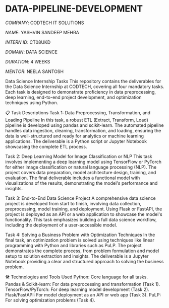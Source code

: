 # DATA-PIPELINE-DEVELOPMENT

*COMPANY*: CODTECH IT SOLUTIONS

*NAME*: YASHVIN SANDEEP MEHRA

*INTERN ID*: CT08UKD

*DOMAIN*: DATA SCIENCE

*DURATION*: 4 WEEKS

*MENTOR*: NEELA SANTOSH


Data Science Internship Tasks
This repository contains the deliverables for the Data Science Internship at CODTECH, covering all four mandatory tasks. Each task is designed to demonstrate proficiency in data preprocessing, deep learning, end-to-end project development, and optimization techniques using Python.

📋 Task Descriptions
Task 1: Data Preprocessing, Transformation, and Loading Pipeline
In this task, a robust ETL (Extract, Transform, Load) pipeline is developed using pandas and scikit-learn. The automated pipeline handles data ingestion, cleaning, transformation, and loading, ensuring the data is well-structured and ready for analytics or machine learning applications. The deliverable is a Python script or Jupyter Notebook showcasing the complete ETL process.

Task 2: Deep Learning Model for Image Classification or NLP
This task involves implementing a deep learning model using TensorFlow or PyTorch for either image classification or natural language processing (NLP). The project covers data preparation, model architecture design, training, and evaluation. The final deliverable includes a functional model with visualizations of the results, demonstrating the model's performance and insights.

Task 3: End-to-End Data Science Project
A comprehensive data science project is developed from start to finish, involving data collection, preprocessing, model training, and deployment. Using Flask or FastAPI, the project is deployed as an API or a web application to showcase the model's functionality. This task emphasizes building a full data science workflow, including the deployment of a user-accessible model.

Task 4: Solving a Business Problem with Optimization Techniques
In the final task, an optimization problem is solved using techniques like linear programming with Python and libraries such as PuLP. The project demonstrates the complete process, from problem formulation and model setup to solution extraction and insights. The deliverable is a Jupyter Notebook providing a clear and structured approach to solving the business problem.

🛠 Technologies and Tools Used
Python: Core language for all tasks.
Pandas & Scikit-learn: For data preprocessing and transformation (Task 1).
TensorFlow/PyTorch: For deep learning model development (Task 2).
Flask/FastAPI: For model deployment as an API or web app (Task 3).
PuLP: For solving optimization problems (Task 4).
